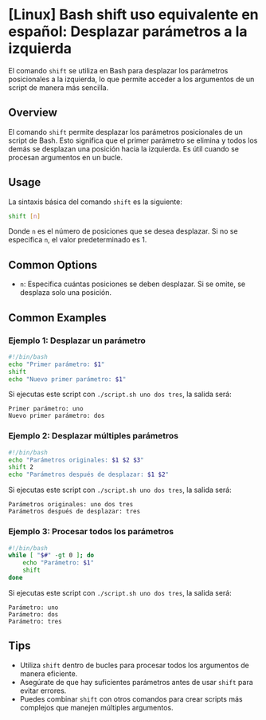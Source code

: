 # [Linux] Bash shift uso equivalente en español: Desplazar parámetros a la izquierda

El comando `shift` se utiliza en Bash para desplazar los parámetros posicionales a la izquierda, lo que permite acceder a los argumentos de un script de manera más sencilla.

## Overview
El comando `shift` permite desplazar los parámetros posicionales de un script de Bash. Esto significa que el primer parámetro se elimina y todos los demás se desplazan una posición hacia la izquierda. Es útil cuando se procesan argumentos en un bucle.

## Usage
La sintaxis básica del comando `shift` es la siguiente:

```bash
shift [n]
```

Donde `n` es el número de posiciones que se desea desplazar. Si no se especifica `n`, el valor predeterminado es 1.

## Common Options
- `n`: Especifica cuántas posiciones se deben desplazar. Si se omite, se desplaza solo una posición.

## Common Examples

### Ejemplo 1: Desplazar un parámetro
```bash
#!/bin/bash
echo "Primer parámetro: $1"
shift
echo "Nuevo primer parámetro: $1"
```
Si ejecutas este script con `./script.sh uno dos tres`, la salida será:
```
Primer parámetro: uno
Nuevo primer parámetro: dos
```

### Ejemplo 2: Desplazar múltiples parámetros
```bash
#!/bin/bash
echo "Parámetros originales: $1 $2 $3"
shift 2
echo "Parámetros después de desplazar: $1 $2"
```
Si ejecutas este script con `./script.sh uno dos tres`, la salida será:
```
Parámetros originales: uno dos tres
Parámetros después de desplazar: tres
```

### Ejemplo 3: Procesar todos los parámetros
```bash
#!/bin/bash
while [ "$#" -gt 0 ]; do
    echo "Parámetro: $1"
    shift
done
```
Si ejecutas este script con `./script.sh uno dos tres`, la salida será:
```
Parámetro: uno
Parámetro: dos
Parámetro: tres
```

## Tips
- Utiliza `shift` dentro de bucles para procesar todos los argumentos de manera eficiente.
- Asegúrate de que hay suficientes parámetros antes de usar `shift` para evitar errores.
- Puedes combinar `shift` con otros comandos para crear scripts más complejos que manejen múltiples argumentos.